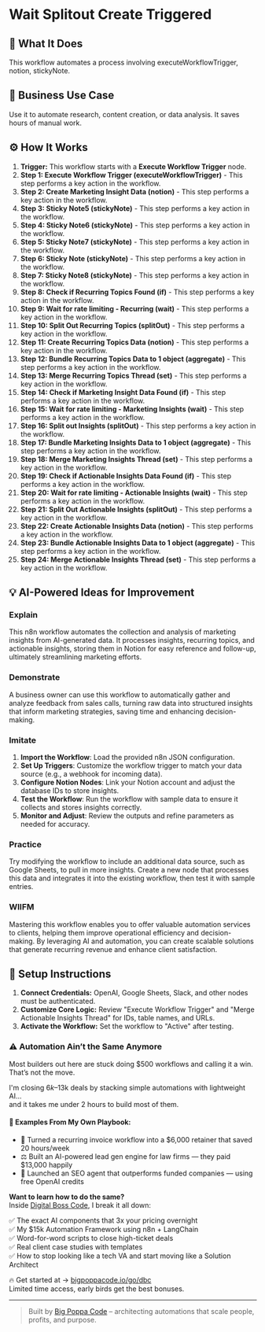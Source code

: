 # Wait Splitout Create Triggered

## 🚀 What It Does
This workflow automates a process involving executeWorkflowTrigger, notion, stickyNote.

## 💼 Business Use Case
Use it to automate research, content creation, or data analysis. It saves hours of manual work.

## ⚙️ How It Works
1.  **Trigger:** This workflow starts with a **Execute Workflow Trigger** node.
2. **Step 1: Execute Workflow Trigger (executeWorkflowTrigger)** - This step performs a key action in the workflow.
3. **Step 2: Create Marketing Insight Data (notion)** - This step performs a key action in the workflow.
4. **Step 3: Sticky Note5 (stickyNote)** - This step performs a key action in the workflow.
5. **Step 4: Sticky Note6 (stickyNote)** - This step performs a key action in the workflow.
6. **Step 5: Sticky Note7 (stickyNote)** - This step performs a key action in the workflow.
7. **Step 6: Sticky Note (stickyNote)** - This step performs a key action in the workflow.
8. **Step 7: Sticky Note8 (stickyNote)** - This step performs a key action in the workflow.
9. **Step 8: Check if Recurring Topics Found (if)** - This step performs a key action in the workflow.
10. **Step 9: Wait for rate limiting - Recurring (wait)** - This step performs a key action in the workflow.
11. **Step 10: Split Out Recurring Topics (splitOut)** - This step performs a key action in the workflow.
12. **Step 11: Create Recurring Topics Data (notion)** - This step performs a key action in the workflow.
13. **Step 12: Bundle Recurring Topics Data to 1 object (aggregate)** - This step performs a key action in the workflow.
14. **Step 13: Merge Recurring Topics Thread (set)** - This step performs a key action in the workflow.
15. **Step 14: Check if Marketing Insight Data Found (if)** - This step performs a key action in the workflow.
16. **Step 15: Wait for rate limiting - Marketing Insights (wait)** - This step performs a key action in the workflow.
17. **Step 16: Split out Insights (splitOut)** - This step performs a key action in the workflow.
18. **Step 17: Bundle Marketing Insights Data to 1 object (aggregate)** - This step performs a key action in the workflow.
19. **Step 18: Merge Marketing Insights Thread (set)** - This step performs a key action in the workflow.
20. **Step 19: Check if Actionable Insights Data Found (if)** - This step performs a key action in the workflow.
21. **Step 20: Wait for rate limiting - Actionable Insights (wait)** - This step performs a key action in the workflow.
22. **Step 21: Split Out Actionable Insights (splitOut)** - This step performs a key action in the workflow.
23. **Step 22: Create Actionable Insights Data (notion)** - This step performs a key action in the workflow.
24. **Step 23: Bundle Actionable Insights Data to 1 object (aggregate)** - This step performs a key action in the workflow.
25. **Step 24: Merge Actionable Insights Thread (set)** - This step performs a key action in the workflow.

## 💡 AI-Powered Ideas for Improvement
### Explain
This n8n workflow automates the collection and analysis of marketing insights from AI-generated data. It processes insights, recurring topics, and actionable insights, storing them in Notion for easy reference and follow-up, ultimately streamlining marketing efforts.

### Demonstrate
A business owner can use this workflow to automatically gather and analyze feedback from sales calls, turning raw data into structured insights that inform marketing strategies, saving time and enhancing decision-making.

### Imitate
1. **Import the Workflow**: Load the provided n8n JSON configuration.
2. **Set Up Triggers**: Customize the workflow trigger to match your data source (e.g., a webhook for incoming data).
3. **Configure Notion Nodes**: Link your Notion account and adjust the database IDs to store insights.
4. **Test the Workflow**: Run the workflow with sample data to ensure it collects and stores insights correctly.
5. **Monitor and Adjust**: Review the outputs and refine parameters as needed for accuracy.

### Practice
Try modifying the workflow to include an additional data source, such as Google Sheets, to pull in more insights. Create a new node that processes this data and integrates it into the existing workflow, then test it with sample entries.

### WIIFM
Mastering this workflow enables you to offer valuable automation services to clients, helping them improve operational efficiency and decision-making. By leveraging AI and automation, you can create scalable solutions that generate recurring revenue and enhance client satisfaction.

## 🔧 Setup Instructions
1. **Connect Credentials:** OpenAI, Google Sheets, Slack, and other nodes must be authenticated.
2. **Customize Core Logic:** Review "Execute Workflow Trigger" and "Merge Actionable Insights Thread" for IDs, table names, and URLs.
3. **Activate the Workflow:** Set the workflow to "Active" after testing.

### ⚠️ Automation Ain’t the Same Anymore

Most builders out here are stuck doing $500 workflows and calling it a win.  
That’s not the move.  

I'm closing $6k–$13k deals by stacking simple automations with lightweight AI...  
and it takes me under 2 hours to build most of them.

#### 🧠 Examples From My Own Playbook:
- 🔁 Turned a recurring invoice workflow into a $6,000 retainer that saved 20 hours/week  
- ⚖️ Built an AI-powered lead gen engine for law firms — they paid $13,000 happily  
- 🚀 Launched an SEO agent that outperforms funded companies — using free OpenAI credits  

**Want to learn how to do the same?**  
Inside [Digital Boss Code](https://bigpoppacode.io/go/dbc), I break it all down:

✅ The exact AI components that 3x your pricing overnight  
✅ My $15k Automation Framework using n8n + LangChain  
✅ Word-for-word scripts to close high-ticket deals  
✅ Real client case studies with templates  
✅ How to stop looking like a tech VA and start moving like a Solution Architect  

🔥 Get started at → [bigpoppacode.io/go/dbc](https://bigpoppacode.io/go/dbc)  
Limited time access, early birds get the best bonuses.

---
> Built by [Big Poppa Code](https://bigpoppacode.io) – architecting automations that scale people, profits, and purpose.
